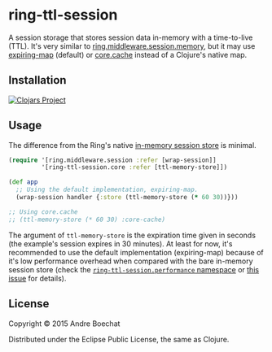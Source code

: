 # ring-ttl-session

A session storage that stores session data in-memory with a time-to-live (TTL).
It's very similar to 
[ring.middleware.session.memory](https://github.com/ring-clojure/ring/wiki/Sessions),
but it may use [expiring-map](https://github.com/yogthos/expiring-map)
(default) or [core.cache](https://github.com/clojure/core.cache) instead of
a Clojure's native map.

## Installation

[![Clojars Project](http://clojars.org/ring-ttl-session/latest-version.svg)](http://clojars.org/ring-ttl-session)

## Usage

The difference from the Ring's native 
[in-memory session store](https://github.com/ring-clojure/ring/wiki/Sessions#session-stores)
is minimal.

```clojure
(require '[ring.middleware.session :refer [wrap-session]]
         '[ring-ttl-session.core :refer [ttl-memory-store]])

(def app
  ;; Using the default implementation, expiring-map.
  (wrap-session handler {:store (ttl-memory-store (* 60 30))}))

;; Using core.cache
;; (ttl-memory-store (* 60 30) :core-cache)
```

The argument of `ttl-memory-store` is the expiration time given in seconds
(the example's session expires in 30 minutes). At least for now, it's
recommended to use the default implementation (expiring-map) because of it's
low performance overhead when compared with the bare in-memory session store 
(check the [`ring-ttl-session.performance` namespace](https://github.com/boechat107/ring-ttl-session/blob/develop/test/ring_ttl_session/performance.clj)
or [this issue](https://github.com/boechat107/ring-ttl-session/issues/2)
for details).

## License

Copyright © 2015 Andre Boechat

Distributed under the Eclipse Public License, the same as Clojure.
